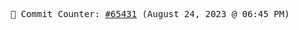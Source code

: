 <p align="center">
    <samp>
        📮 Commit Counter: <a href="https://github.com/Javascript-void0/Javascript-void0/commits/main">#65431</a> (August 24, 2023 @ 06:45 PM)
    </samp>
</p>
